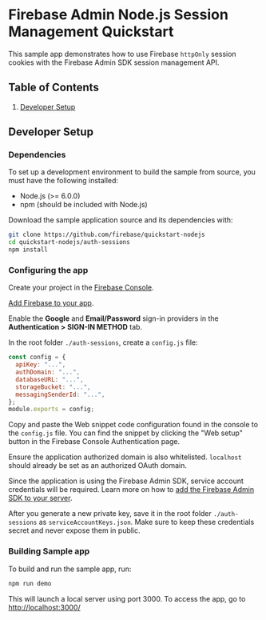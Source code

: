 # Firebase Admin Node.js Session Management Quickstart

This sample app demonstrates how to use Firebase `httpOnly` session cookies
with the Firebase Admin SDK session management API.

## Table of Contents

1. [Developer Setup](#developer-setup)

## Developer Setup

### Dependencies

To set up a development environment to build the sample from source, you must
have the following installed:

- Node.js (>= 6.0.0)
- npm (should be included with Node.js)

Download the sample application source and its dependencies with:

```bash
git clone https://github.com/firebase/quickstart-nodejs
cd quickstart-nodejs/auth-sessions
npm install
```

### Configuring the app

Create your project in the [Firebase
Console](https://console.firebase.google.com).

[Add Firebase to your app](https://firebase.google.com/docs/web/setup).

Enable the **Google** and **Email/Password** sign-in providers in the
**Authentication > SIGN-IN METHOD** tab.

In the root folder `./auth-sessions`, create a `config.js` file:

```javascript
const config = {
  apiKey: "...",
  authDomain: "...",
  databaseURL: "...",
  storageBucket: "...",
  messagingSenderId: "...",
};
module.exports = config;
```

Copy and paste the Web snippet code configuration found in the console to the `config.js` file.
You can find the snippet by clicking the "Web setup" button in the Firebase Console
Authentication page.

Ensure the application authorized domain is also whitelisted. `localhost` should already be set
as an authorized OAuth domain.

Since the application is using the Firebase Admin SDK, service account credentials will be
required. Learn more on how to [add the Firebase Admin SDK to your
server](https://firebase.google.com/docs/admin/setup).

After you generate a new private key, save it in the root folder `./auth-sessions` as
`serviceAccountKeys.json`.
Make sure to keep these credentials secret and never expose them in public.

### Building Sample app

To build and run the sample app, run:

```bash
npm run demo
```

This will launch a local server using port 3000.
To access the app, go to [http://localhost:3000/](http://localhost:3000)
